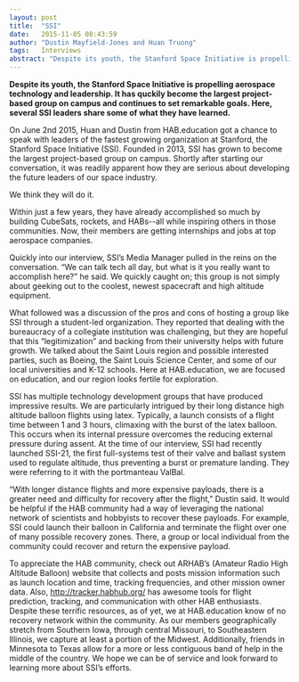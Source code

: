 ```yaml
---
layout: post
title:  "SSI"
date:   2015-11-05 08:43:59
author: "Dustin Mayfield-Jones and Huan Truong"
tags:	Interviews
abstract: "Despite its youth, the Stanford Space Initiative is propelling aerospace technology and leadership.  It has quckily become the largest project-based group on campus and continues to set remarkable goals. Here, several SSI leaders share some of what they have learned"
---
```


**Despite its youth, the Stanford Space Initiative is propelling aerospace technology and leadership.  It has quckily become the largest project-based group on campus and continues to set remarkable goals. Here, several SSI leaders share some of what they have learned.**

On June 2nd 2015, Huan and Dustin from HAB.education got a chance to speak with leaders of the fastest growing organization at Stanford, the Stanford Space Initiative (SSI). Founded in 2013, SSI has grown to become the largest project-based group on campus. Shortly after starting our conversation, it was readily apparent how they are serious about developing the future leaders of our space industry. 

We think they will do it. 

Within just a few years, they have already accomplished so much by building CubeSats, rockets, and HABs--all while inspiring others in those communities. Now, their members are getting internships and jobs at top aerospace companies. 

Quickly into our interview, SSI’s Media Manager pulled in the reins on the conversation. “We can talk tech all day, but what is it you really want to accomplish here?” he said. We quickly caught on; this group is not simply about geeking out to the coolest, newest spacecraft and high altitude equipment. 

What followed was a discussion of the pros and cons of hosting a group like SSI through a student-led organization. They reported that dealing with the bureaucracy of a collegiate institution was challenging, but they are hopeful that this “legitimization” and backing from their university helps with future growth. We talked about the Saint Louis region and possible interested parties, such as Boeing, the Saint Louis Science Center, and some of our local universities and K-12 schools. Here at HAB.education, we are focused on education, and our region looks fertile for exploration.

SSI has multiple technology development groups that have produced impressive results. We are particularly intrigued by their long distance high altitude balloon flights using latex. Typically, a launch consists of a flight time between 1 and 3 hours, climaxing with the burst of the latex balloon. This occurs when its internal pressure overcomes the reducing external pressure during assent. At the time of our interview, SSI had recently launched SSI-21, the first full-systems test of their valve and ballast system used to regulate altitude, thus preventing a burst or premature landing. They were referring to it with the portmanteau ValBal.  

“With longer distance flights and more expensive payloads, there is a greater need and difficulty for recovery after the flight,” Dustin said. It would be helpful if the HAB community had a way of leveraging the national network of scientists and hobbyists to recover these payloads. For example, SSI could launch their balloon in California and terminate the flight over one of many possible recovery zones. There, a group or local individual from the community could recover and return the expensive payload. 

To appreciate the HAB community, check out ARHAB’s (Amateur Radio High Altitude Balloon) website that collects and posts mission information such as launch location and time, tracking frequencies, and other mission owner data. Also, http://tracker.habhub.org/ has awesome tools for flight prediction, tracking, and communication with other HAB enthusiasts. Despite these terrific resources, as of yet, we at HAB.education know of no recovery network within the community. As our members geographically stretch from Southern Iowa, through central Missouri, to Southeastern Illinois, we capture at least a portion of the Midwest. Additionally, friends in Minnesota to Texas allow for a more or less contiguous band of help in the middle of the country. We hope we can be of service and look forward to learning more about SSI’s efforts.